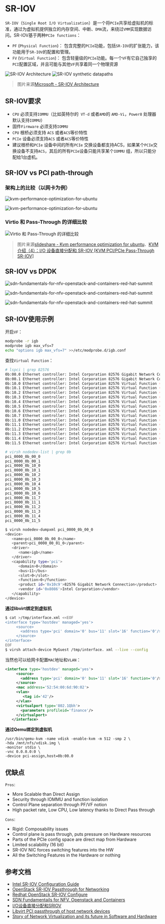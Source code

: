 # SR-IOV

`SR-IOV`（`Single Root I/O Virtualization`）是一个将`PCIe`共享给虚拟机的标准，通过为虚拟机提供独立的内存空间、中断、`DMA`流，来绕过`VMM`实现数据访问。SR-IOV基于两种`PCIe functions`：

- `PF` (`Physical Function`)： 包含完整的`PCIe`功能，包括`SR-IOV`的扩张能力，该功能用于`SR-IOV`的配置和管理。
- `FV` (`Virtual Function`)： 包含轻量级的`PCIe`功能。每一个`VF`有它自己独享的`PCI`配置区域，并且可能与其他`VF`共享着同一个物理资源

![SR-IOV Architecture](images/sriovarchitecture.png)
![SR-IOV synthetic datapaths](images/sriovsynthetic-datapaths.png)

> 图片来源[Microsoft - SR-IOV Architecture](https://docs.microsoft.com/en-us/windows-hardware/drivers/network/sr-iov-architecture)

## SR-IOV要求

- `CPU` 必须支持`IOMMU`（比如英特尔的` VT-d` 或者`AMD`的 `AMD-Vi`，`Power8` 处理器默认支持`IOMMU`）
- 固件`Firmware` 必须支持`IOMMU`
- `CPU` 根桥必须支持 `ACS` 或者`ACS`等价特性
- `PCIe` 设备必须支持`ACS` 或者`ACS`等价特性
- 建议根桥和`PCIe` 设备中间的所有`PCIe` 交换设备都支持ACS，如果某个`PCIe`交换设备不支持`ACS`，其后的所有`PCIe`设备只能共享某个`IOMMU` 组，所以只能分配给1台虚机。

## SR-IOV vs PCI path-through

### 架构上的比较（以网卡为例）
![kvm-performance-optimization-for-ubuntu](images/kvm-performance-optimization-for-ubuntu-17-638.jpg)

![kvm-performance-optimization-for-ubuntu](images/kvm-performance-optimization-for-ubuntu-18-638.jpg)

### Virtio 和 Pass-Through 的详细比较

![Virtio 和 Pass-Through 的详细比较](images/virtio-vs-pass-through.jpg)

> 图片来源[slideshare - Kvm performance optimization for ubuntu](https://www.slideshare.net/janghoonsim/kvm-performance-optimization-for-ubuntu)、[KVM 介绍（4）：I/O 设备直接分配和 SR-IOV [KVM PCI/PCIe Pass-Through SR-IOV]](http://www.cnblogs.com/sammyliu/p/4548194.html)


## SR-IOV vs DPDK


![sdn-fundamentals-for-nfv-openstack-and-containers-red-hat-summit](images/sdn-fundamentals-for-nfv-openstack-and-containers-red-hat-summit-2016-47-638.jpg)

![sdn-fundamentals-for-nfv-openstack-and-containers-red-hat-summit](images/sdn-fundamentals-for-nfv-openstack-and-containers-red-hat-summit-2016-48-638.jpg)

![sdn-fundamentals-for-nfv-openstack-and-containers-red-hat-summit](images/sdn-fundamentals-for-nfv-openstack-and-containers-red-hat-summit-2016-49-638.jpg)

## SR-IOV使用示例

开启`VF`：

```sh
modprobe -r igb
modprobe igb max_vfs=7
echo "options igb max_vfs=7" >>/etc/modprobe.d/igb.conf
```

查找`Virtual Function`：

```sh
# lspci | grep 82576
0b:00.0 Ethernet controller: Intel Corporation 82576 Gigabit Network Connection (rev 01)
0b:00.1 Ethernet controller: Intel Corporation 82576 Gigabit Network Connection(rev 01)
0b:10.0 Ethernet controller: Intel Corporation 82576 Virtual Function (rev 01)
0b:10.1 Ethernet controller: Intel Corporation 82576 Virtual Function (rev 01)
0b:10.2 Ethernet controller: Intel Corporation 82576 Virtual Function (rev 01)
0b:10.3 Ethernet controller: Intel Corporation 82576 Virtual Function (rev 01)
0b:10.4 Ethernet controller: Intel Corporation 82576 Virtual Function (rev 01)
0b:10.5 Ethernet controller: Intel Corporation 82576 Virtual Function (rev 01)
0b:10.6 Ethernet controller: Intel Corporation 82576 Virtual Function (rev 01)
0b:10.7 Ethernet controller: Intel Corporation 82576 Virtual Function (rev 01)
0b:11.0 Ethernet controller: Intel Corporation 82576 Virtual Function (rev 01)
0b:11.1 Ethernet controller: Intel Corporation 82576 Virtual Function (rev 01)
0b:11.2 Ethernet controller: Intel Corporation 82576 Virtual Function (rev 01)
0b:11.3 Ethernet controller: Intel Corporation 82576 Virtual Function (rev 01)
0b:11.4 Ethernet controller: Intel Corporation 82576 Virtual Function (rev 01)
0b:11.5 Ethernet controller: Intel Corporation 82576 Virtual Function (rev 01)

# virsh nodedev-list | grep 0b
pci_0000_0b_00_0
pci_0000_0b_00_1
pci_0000_0b_10_0
pci_0000_0b_10_1
pci_0000_0b_10_2
pci_0000_0b_10_3
pci_0000_0b_10_4
pci_0000_0b_10_5
pci_0000_0b_10_6
pci_0000_0b_11_7
pci_0000_0b_11_1
pci_0000_0b_11_2
pci_0000_0b_11_3
pci_0000_0b_11_4
pci_0000_0b_11_5
```

```sh
$ virsh nodedev-dumpxml pci_0000_0b_00_0
<device>
   <name>pci_0000_0b_00_0</name>
   <parent>pci_0000_00_01_0</parent>
   <driver>
      <name>igb</name>
   </driver>
   <capability type='pci'>
      <domain>0</domain>
      <bus>11</bus>
      <slot>0</slot>
      <function>0</function>
      <product id='0x10c9'>82576 Gigabit Network Connection</product>
      <vendor id='0x8086'>Intel Corporation</vendor>
   </capability>
</device>
```

**通过libvirt绑定到虚拟机**

```sh
$ cat >/tmp/interface.xml <<EOF
<interface type='hostdev' managed='yes'>
     <source>
       <address type='pci' domain='0' bus='11' slot='16' function='0'/>
     </source>
</interface>
EOF
$ virsh attach-device MyGuest /tmp/interface. xml --live --config
```

当然也可以给网卡配置`MAC`地址和`VLAN`：

```xml
<interface type='hostdev' managed='yes'>
     <source>
       <address type='pci' domain='0' bus='11' slot='16' function='0'/>
     </source>
     <mac address='52:54:00:6d:90:02'>
     <vlan>
        <tag id='42'/>
     </vlan>
     <virtualport type='802.1Qbh'>
       <parameters profileid='finance'/>
     </virtualport>
   </interface>
```

**通过Qemu绑定到虚拟机**

```
/usr/bin/qemu-kvm -name vdisk -enable-kvm -m 512 -smp 2 \
-hda /mnt/nfs/vdisk.img \
-monitor stdio \
-vnc 0.0.0.0:0 \
-device pci-assign,host=0b:00.0
```

## 优缺点

`Pros`:

- More Scalable than Direct Assign
- Security through IOMMU and function isolation
- Control Plane separation through PF/VF notion
- High packet rate, Low CPU, Low latency thanks to Direct Pass through

`Cons`:

- Rigid: Composability issues
- Control plane is pass through, puts pressure on Hardware resources
- Parts of the PCIe config space are direct map from Hardware
- Limited scalability (16 bit)
- SR-IOV NIC forces switching features into the HW
- All the Switching Features in the Hardware or nothing

## 参考文档

- [Intel SR-IOV Configuration Guide](http://www.intel.com/content/www/us/en/embedded/products/networking/xl710-sr-iov-config-guide-gbe-linux-brief.html)
- [OpenStack SR-IOV Passthrough for Networking](https://wiki.openstack.org/wiki/SR-IOV-Passthrough-For-Networking)
- [Redhat OpenStack SR-IOV Configure](https://access.redhat.com/documentation/zh-CN/Red_Hat_Enterprise_Linux_OpenStack_Platform/7/html/Networking_Guide/sec-sr-iov.html)
- [SDN Fundamentails for NFV, Openstack and Containers](http://www.slideshare.net/nyechiel/sdn-fundamentals-for-nfv-open-stack-and-containers-red-hat-summit-20161)
- [I/O设备直接分配和SRIOV](http://www.cnblogs.com/sammyliu/p/4548194.html)
- [Libvirt PCI passthrough of host network devices](http://wiki.libvirt.org/page/Networking#PCI_Passthrough_of_host_network_devices)
- [Story of Network Virtualization and its future in Software and Hardware](http://netdevconf.org/2.1/session.html?jain)
